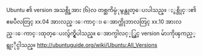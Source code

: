 Ubuntu ၏ version အသစ္တို့အား (၆)လ တစ္ႀကိမ္ပံုမွန္ထုတ္ေပးပါသည္။ ႏွစ္တိုင္း၏ ဧၿပီလတြင္ xx.04 အားလည္းေကာင္း၊ ေအာက္တိုဘာလတြင္ xx.10 အားလည္းေကာင္းထုတ္ေပးလွ်က္ရွိပါသည္။
ေအာက္ပါလင့္္တြင္ version မ်ားကိုၾကည့္ရွုႏိုင္ပါသည္။
http://ubuntuguide.org/wiki/Ubuntu:All_Versions
